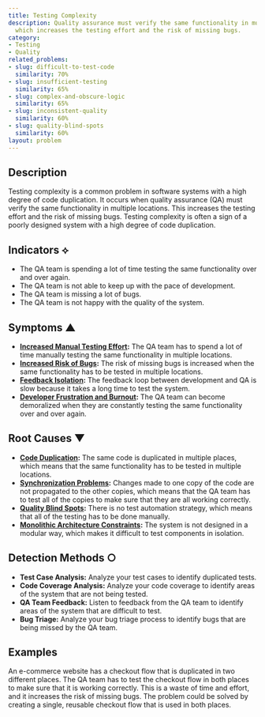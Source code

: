 ```yaml
---
title: Testing Complexity
description: Quality assurance must verify the same functionality in multiple locations,
  which increases the testing effort and the risk of missing bugs.
category:
- Testing
- Quality
related_problems:
- slug: difficult-to-test-code
  similarity: 70%
- slug: insufficient-testing
  similarity: 65%
- slug: complex-and-obscure-logic
  similarity: 65%
- slug: inconsistent-quality
  similarity: 60%
- slug: quality-blind-spots
  similarity: 60%
layout: problem
---
```


## Description
Testing complexity is a common problem in software systems with a high degree of code duplication. It occurs when quality assurance (QA) must verify the same functionality in multiple locations. This increases the testing effort and the risk of missing bugs. Testing complexity is often a sign of a poorly designed system with a high degree of code duplication.

## Indicators ⟡
- The QA team is spending a lot of time testing the same functionality over and over again.
- The QA team is not able to keep up with the pace of development.
- The QA team is missing a lot of bugs.
- The QA team is not happy with the quality of the system.

## Symptoms ▲
- **[Increased Manual Testing Effort](increased-manual-testing-effort.md):** The QA team has to spend a lot of time manually testing the same functionality in multiple locations.
- **[Increased Risk of Bugs](increased-risk-of-bugs.md):** The risk of missing bugs is increased when the same functionality has to be tested in multiple locations.
- **[Feedback Isolation](feedback-isolation.md):** The feedback loop between development and QA is slow because it takes a long time to test the system.
- **[Developer Frustration and Burnout](developer-frustration-and-burnout.md):** The QA team can become demoralized when they are constantly testing the same functionality over and over again.

## Root Causes ▼
- **[Code Duplication](code-duplication.md):** The same code is duplicated in multiple places, which means that the same functionality has to be tested in multiple locations.
- **[Synchronization Problems](synchronization-problems.md):** Changes made to one copy of the code are not propagated to the other copies, which means that the QA team has to test all of the copies to make sure that they are all working correctly.
- **[Quality Blind Spots](quality-blind-spots.md):** There is no test automation strategy, which means that all of the testing has to be done manually.
- **[Monolithic Architecture Constraints](monolithic-architecture-constraints.md):** The system is not designed in a modular way, which makes it difficult to test components in isolation.

## Detection Methods ○
- **Test Case Analysis:** Analyze your test cases to identify duplicated tests.
- **Code Coverage Analysis:** Analyze your code coverage to identify areas of the system that are not being tested.
- **QA Team Feedback:** Listen to feedback from the QA team to identify areas of the system that are difficult to test.
- **Bug Triage:** Analyze your bug triage process to identify bugs that are being missed by the QA team.

## Examples
An e-commerce website has a checkout flow that is duplicated in two different places. The QA team has to test the checkout flow in both places to make sure that it is working correctly. This is a waste of time and effort, and it increases the risk of missing bugs. The problem could be solved by creating a single, reusable checkout flow that is used in both places.

